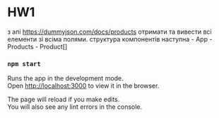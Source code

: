 # HW1
 
з апі https://dummyjson.com/docs/products отримати та вивести всі елементи зі всіма полями.
структура компонентів наступна -
App - Products - Product[]

### `npm start`

Runs the app in the development mode.\
Open [http://localhost:3000](http://localhost:3000) to view it in the browser.

The page will reload if you make edits.\
You will also see any lint errors in the console.

